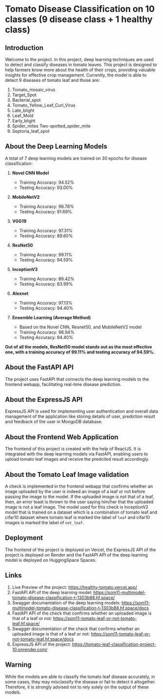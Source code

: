 # Tomato Disease Classification on 10 classes (9 disease class + 1 healthy class)

## Introduction

Welcome to the project. In this project, deep learning techniques are used to detect and classify diseases in tomato leaves. This project is designed to help farmers know more about the health of their crops, providing valuable insights for effective crop management. Currently, the model is able to detect 9 diseases of tomato leaf and those are:
1) Tomato_mosaic_virus
2) Target_Spot
3) Bacterial_spot
4) Tomato_Yellow_Leaf_Curl_Virus
5) Late_blight
6) Leaf_Mold
7) Early_blight
8) Spider_mites Two-spotted_spider_mite
9) Septoria_leaf_spot

## About the Deep Learning Models 

A total of 7 deep learning models are trained on 30 epochs for disease classification:

1. **Novel CNN Model**
   - Training Accuracy: 94.52%
   - Testing Accuracy: 93.00%

2. **MobileNetV2**
   - Training Accuracy: 96.78%
   - Testing Accuracy: 91.69%

3. **VGG19**
   - Training Accuracy: 97.31%
   - Testing Accuracy: 89.60%

4. **ResNet50**
   - Training Accuracy: 99.11%
   - Testing Accuracy: 94.59%

5. **InceptionV3** 
   - Training Accuracy: 89.42%
   - Testing Accuracy: 83.99%

6. **Alexnet** 
   - Training Accuracy: 97.13%
   - Testing Accuracy: 94.40%

7. **Ensemble Learning (Average Method)**
   - Based on the Novel CNN, Resnet50, and MobileNetV2 model
   - Training Accuracy: 98.94%
   - Testing Accuracy: 94.40%


**Out of all the models, ResNet50 model stands out as the most effective one, with a training accuracy of 99.11% and testing accuracy of 94.59%.**

## About the FastAPI API

The project uses FastAPI that connects the deep learning models to the frontend webapp, facilitating real-time disease prediction.

## About the ExpressJS API 

ExpressJS API is used for implementing user authentication and overall data management of the application like storing details of user, prediction result and feedback of the user in MongoDB database.

## About the Frontend Web Application

The frontend of this project is created with the help of ReactJS. It is integrated with the deep learning models via FastAPI, enabling users to upload tomato leaf images and receive the predcited result accordingly.

## About the Tomato Leaf Image validation

A check is implemented in the frontend webapp that confirms whether an image uploaded by the user is indeed an image of a leaf or not before passing the image to the model. If the uploaded image is not that of a leaf, then, an error toast is thrown to the user saying him/her that the uploaded image is not a leaf image. The model used for this check is InceptionV2 model that is trained on a dataset which is a combination of tomato leaf and cifar10 dataset where tomato leaf is marked the label of `leaf` and cifar10 images is marked the label of `not_leaf`.

## Deployment

The frontend of the project is deployed on Vercel, the ExpressJS API of the project is deployed on Render and the FastAPI API of the deep learning model is deployed on HuggingSpace Spaces.

## Links
1) Live Preview of the project: https://healthy-tomato.vercel.app/
2) FastAPI API of the deep learning model: https://som11-multimodel-tomato-disease-classification-t-1303b88.hf.space/
3) Swagger documentation of the deep learning models: https://som11-multimodel-tomato-disease-classification-t-1303b88.hf.space/docs
4) FastAPI API of the check that confirms whether an uploaded image is that of a leaf or not: https://som11-tomato-leaf-or-not-tomato-leaf.hf.space/
5) Swagger documentation of the check that confirms whether an uploaded image is that of a leaf or not: https://som11-tomato-leaf-or-not-tomato-leaf.hf.space/docs
4) ExpressJS API of the project: https://tomato-leaf-classification-project-10.onrender.com/

## Warning

While the models are able to classify the tomato leaf disease accurately, in some cases, they may misclassify the disease or fail to detect it altogether. Therefore, it is strongly advised not to rely solely on the output of these models.
